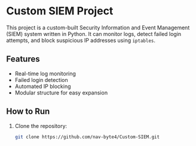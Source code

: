 # Custom SIEM Project

This project is a custom-built Security Information and Event Management (SIEM) system written in Python. It can monitor logs, detect failed login attempts, and block suspicious IP addresses using `iptables`.

## Features
- Real-time log monitoring
- Failed login detection
- Automated IP blocking
- Modular structure for easy expansion

## How to Run

1. Clone the repository:
   ```bash
   git clone https://github.com/nav-byte4/Custom-SIEM.git
